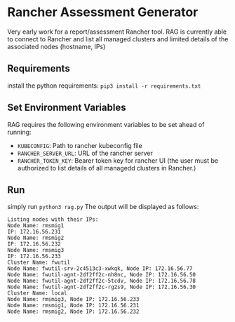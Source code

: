 # Rancher Assessment Generator

Very early work for a report/assessment Rancher tool.
RAG is currently able to connect to Rancher and list all managed clusters and limited details of the associated nodes (hostname, IPs)

## Requirements

install the python requirements:
```pip3 install -r requirements.txt```

## Set Environment Variables

RAG requires the following environment variables to be set ahead of running:

- ```KUBECONFIG```: Path to rancher kubeconfig file
- ```RANCHER_SERVER_URL```: URL of the rancher server
- ```RANCHER_TOKEN_KEY```: Bearer token key for rancher UI (the user must be authorized to list details of all managedd clusters in Rancher.)

## Run

simply run ```python3 rag.py```
The output will be displayed as follows:

~~~
Listing nodes with their IPs:
Node Name: rmsmig1
IP: 172.16.56.231
Node Name: rmsmig2
IP: 172.16.56.232
Node Name: rmsmig3
IP: 172.16.56.233
Cluster Name: fwutil
Node Name: fwutil-srv-2c4513c3-xwkqk, Node IP: 172.16.56.77
Node Name: fwutil-agnt-2df2ff2c-nh8nc, Node IP: 172.16.56.50
Node Name: fwutil-agnt-2df2ff2c-5tcdv, Node IP: 172.16.56.78
Node Name: fwutil-agnt-2df2ff2c-rg2s9, Node IP: 172.16.56.30
Cluster Name: local
Node Name: rmsmig3, Node IP: 172.16.56.233
Node Name: rmsmig1, Node IP: 172.16.56.231
Node Name: rmsmig2, Node IP: 172.16.56.232
~~~
